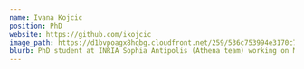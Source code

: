 ```yaml
---
name: Ivana	Kojcic
position: PhD
website: https://github.com/ikojcic
image_path: https://d1bvpoagx8hqbg.cloudfront.net/259/536c753994e3170c758d73d71ed5b732.jpg
blurb: PhD student at INRIA Sophia Antipolis (Athena team) working on M/EEG source localization using structural connectivity priors.
---
```


